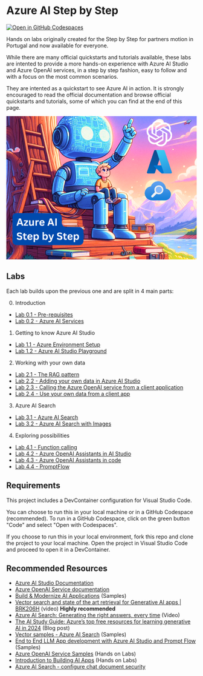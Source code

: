 # Azure AI Step by Step

[![Open in GitHub Codespaces](https://github.com/codespaces/badge.svg)](https://codespaces.new/mooncowboy/ai-zerotohero)

Hands on labs originally created for the Step by Step for partners motion in Portugal and now available for everyone.

While there are many official quickstarts and tutorials available, these labs are intented to provide a more hands-on experience with Azure AI Studio and Azure OpenAI services, in a step by step fashion, easy to follow and with a focus on the most common scenarios.

They are intented as a quickstart to see Azure AI in action. It is strongly encouraged to read the official documentation and browse official quickstarts and tutorials, some of which you can find at the end of this page.

![Azure AI Step by Step](./main-image.png)

## Labs

Each lab builds upon the previous one and are split in 4 main parts:

0. Introduction

* [Lab 0.1 - Pre-requisites](./labs/01-prereqs.ipynb)
* [Lab 0.2 - Azure AI Services](./labs/02-aiservices.ipynb)

1. Getting to know Azure AI Studio
   
* [Lab 1.1 - Azure Environment Setup](./labs/11-azure-setup.ipynb)
* [Lab 1.2 - Azure AI Studio Playground](./labs/12-playground.ipynb)
  
2. Working with your own data
   
* [Lab 2.1 - The RAG pattern](./labs/21-rag.ipynb)
* [Lab 2.2 - Adding your own data in Azure AI Studio](./labs/22-owndata.ipynb)
* [Lab 2.3 - Calling the Azure OpenAI service from a client application](./labs/23-clientapp.ipynb)
* [Lab 2.4 - Use your own data from a client app](./labs/24-client-owndata.ipynb)
  
3. Azure AI Search

* [Lab 3.1 - Azure AI Search](./labs/31-search.ipynb)
* [Lab 3.2 - Azure AI Search with Images](./labs/32-search-images.ipynb)

4. Exploring possibilities

* [Lab 4.1 - Function calling](./labs/41-functions.ipynb)
* [Lab 4.2 - Azure OpenAI Assistants in AI Studio](./labs/42-assistants-studio.ipynb)
* [Lab 4.3 - Azure OpenAI Assistants in code](./labs/43-assistants.ipynb)
* [Lab 4.4 - PromptFlow](./labs/44-promptflow.ipynb)
  
## Requirements

This project includes a DevContainer configuration for Visual Studio Code. 

You can choose to run this in your local machine or in a GitHub Codespace (recommended). To run in a GitHub Codespace, click on the green button "Code" and select "Open with Codespaces".

If you choose to run this in your local environment, fork this repo and clone the project to your local machine. Open the project in Visual Studio Code and proceed to open it in a DevContainer.

## Recommended Resources

* [Azure AI Studio Documentation](https://docs.microsoft.com/en-us/azure/ai-studio/)
* [Azure OpenAI Service documentation](https://learn.microsoft.com/en-us/azure/ai-services/openai/)
* [Build & Modernize AI Applications](https://github.com/Azure/Build-Modern-AI-Apps) (Samples)
* [Vector search and state of the art retrieval for Generative AI apps | BRK206H](https://www.youtube.com/watch?v=lSzc1MJktAo) (video) **Highly recommended**
* [Azure AI Search: Generating the right answers, every time](https://www.youtube.com/watch?v=Q9x2GEyuZCI) (Video)
* [The AI Study Guide: Azure’s top free resources for learning generative AI in 2024](https://techcommunity.microsoft.com/t5/ai-azure-ai-services-blog/the-ai-study-guide-azure-s-top-free-resources-for-learning/ba-p/4036890?WT.mc_id=modinfra-00-amycolyer) (Blog post)
* [Vector samples - Azure AI Search](https://github.com/Azure/azure-search-vector-samples) (Samples)
* [End to End LLM App development with Azure AI Studio and Prompt Flow](https://github.com/Azure-Samples/contoso-chat) (Samples)
* [Azure OpenAI Service Samples](https://github.com/Azure-Samples/openai) (Hands on Labs)
* [Introduction to Building AI Apps](https://github.com/Azure/intro-to-intelligent-apps/tree/main) (Hands on Labs)
* [Azure AI Search - configure chat document security](https://learn.microsoft.com/en-us/azure/developer/python/get-started-app-chat-document-security-trim?tabs=github-codespaces)
